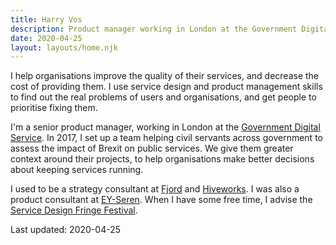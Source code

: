 ```yaml
---
title: Harry Vos
description: Product manager working in London at the Government Digital Service.
date: 2020-04-25
layout: layouts/home.njk
---
```

I help organisations improve the quality of their services, and decrease the cost of providing them. I use service design and product management skills to find out the real problems of users and organisations, and get people to prioritise fixing them.

I'm a senior product manager, working in London at the [Government Digital Service](https://gds.blog.gov.uk/). In 2017, I set up a team helping civil servants across government to assess the impact of Brexit on public services. We give them greater context around their projects, to help organisations make better decisions about keeping services running.

I used to be a strategy consultant at [Fjord](https://www.fjordnet.com/) and [Hiveworks](https://www.hiveworks.com/). I was also a product consultant at [EY-Seren](https://www.ey-seren.com/). When I have some free time, I advise the [Service Design Fringe Festival](https://www.sd-ldf.com/).

Last updated: 2020-04-25
